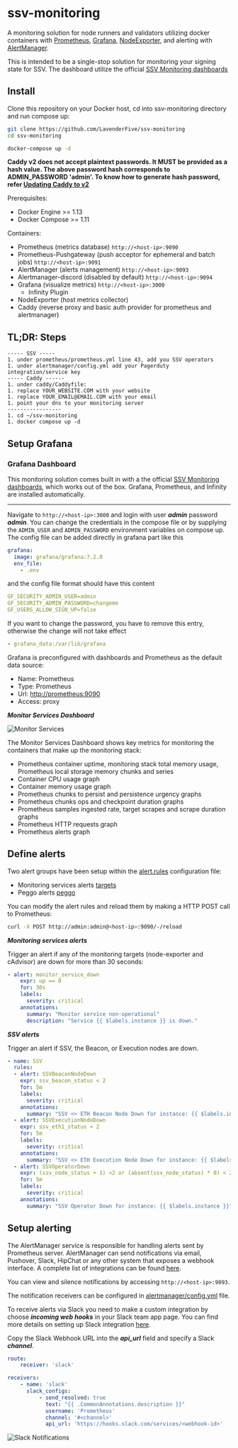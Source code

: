# ssv-monitoring

A monitoring solution for node runners and validators utilizing docker containers with [Prometheus](https://prometheus.io/), [Grafana](http://grafana.org/), 
[NodeExporter](https://github.com/prometheus/node_exporter), and alerting with [AlertManager](https://github.com/prometheus/alertmanager). 

This is intended to be a single-stop solution for monitoring your signing state for SSV. The dashboard utilize the official
[SSV Monitoring dashboards](https://github.com/bloxapp/ssv/tree/main/monitoring/grafana)

## Install

Clone this repository on your Docker host, cd into ssv-monitoring directory and run compose up:

```bash
git clone https://github.com/LavenderFive/ssv-monitoring
cd ssv-monitoring

docker-compose up -d
```

**Caddy v2 does not accept plaintext passwords. It MUST be provided as a hash value. The above password hash corresponds to ADMIN_PASSWORD 'admin'. To know how to generate hash password, refer [Updating Caddy to v2](#Updating-Caddy-to-v2)**

Prerequisites:

* Docker Engine >= 1.13
* Docker Compose >= 1.11

Containers:

* Prometheus (metrics database) `http://<host-ip>:9090`
* Prometheus-Pushgateway (push acceptor for ephemeral and batch jobs) `http://<host-ip>:9091`
* AlertManager (alerts management) `http://<host-ip>:9093`
* Alertmanager-discord (disabled by default) `http://<host-ip>:9094`
* Grafana (visualize metrics) `http://<host-ip>:3000`
  * Infinity Plugin
* NodeExporter (host metrics collector)
* Caddy (reverse proxy and basic auth provider for prometheus and alertmanager)

## TL;DR: Steps
```
----- SSV -----
1. under prometheus/prometheus.yml line 43, add you SSV operators
1. under alertmanager/config.yml add your Pagerduty integration/service key
----- Caddy ------
1. under caddy/Caddyfile:
1. replace YOUR_WEBSITE.COM with your website
1. replace YOUR_EMAIL@EMAIL.COM with your email
1. point your dns to your monitoring server
-----------------
1. cd ~/ssv-monitoring
1. docker compose up -d
```

## Setup Grafana

### Grafana  Dashboard
This monitoring solution comes built in with a the official [SSV Monitoring dashboards](https://github.com/bloxapp/ssv/tree/main/monitoring/grafana), 
which works out of the box. Grafana, Prometheus, and Infinity are installed 
automatically.

---

Navigate to `http://<host-ip>:3000` and login with user ***admin*** password ***admin***. You can change the credentials in the compose file or by supplying the `ADMIN_USER` and `ADMIN_PASSWORD` environment variables on compose up. The config file can be added directly in grafana part like this

```yaml
grafana:
  image: grafana/grafana:7.2.0
  env_file:
    - .env
```

and the config file format should have this content

```yaml
GF_SECURITY_ADMIN_USER=admin
GF_SECURITY_ADMIN_PASSWORD=changeme
GF_USERS_ALLOW_SIGN_UP=false
```

If you want to change the password, you have to remove this entry, otherwise the change will not take effect

```yaml
- grafana_data:/var/lib/grafana
```

Grafana is preconfigured with dashboards and Prometheus as the default data source:

* Name: Prometheus
* Type: Prometheus
* Url: [http://prometheus:9090](http://prometheus:9090)
* Access: proxy

***Monitor Services Dashboard***

![Monitor Services](https://raw.githubusercontent.com/LavenderFive/ssv-monitoring/master/screens/Grafana_Prometheus.png)

The Monitor Services Dashboard shows key metrics for monitoring the containers that make up the monitoring stack:

* Prometheus container uptime, monitoring stack total memory usage, Prometheus local storage memory chunks and series
* Container CPU usage graph
* Container memory usage graph
* Prometheus chunks to persist and persistence urgency graphs
* Prometheus chunks ops and checkpoint duration graphs
* Prometheus samples ingested rate, target scrapes and scrape duration graphs
* Prometheus HTTP requests graph
* Prometheus alerts graph

## Define alerts

Two alert groups have been setup within the [alert.rules](https://github.com/LavenderFive/ssv-monitoring/blob/master/prometheus/alert.rules) configuration file:

* Monitoring services alerts [targets](https://github.com/LavenderFive/ssv-monitoring/blob/master/prometheus/alert.rules#L13-L22)
* Peggo alerts [peggo](https://github.com/LavenderFive/ssv-monitoring/blob/master/prometheus/alert.rules#L2-L11)

You can modify the alert rules and reload them by making a HTTP POST call to Prometheus:

```bash
curl -X POST http://admin:admin@<host-ip>:9090/-/reload
```

***Monitoring services alerts***

Trigger an alert if any of the monitoring targets (node-exporter and cAdvisor) are down for more than 30 seconds:

```yaml
- alert: monitor_service_down
    expr: up == 0
    for: 30s
    labels:
      severity: critical
    annotations:
      summary: "Monitor service non-operational"
      description: "Service {{ $labels.instance }} is down."
```

***SSV alerts***

Trigger an alert if SSV, the Beacon, or Execution nodes are down.

```yaml
- name: SSV
  rules:
  - alert: SSVBeaconNodeDown
    expr: ssv_beacon_status < 2
    for: 5m
    labels:
      severity: critical
    annotations:
      summary: "SSV <> ETH Beacon Node Down for instance: {{ $labels.instance }}"
  - alert: SSVExecutionNodeDown
    expr: ssv_eth1_status < 2
    for: 5m
    labels:
      severity: critical
    annotations:
      summary: "SSV <> ETH Execution Node Down for instance: {{ $labels.instance }}"
  - alert: SSVOperatorDown
    expr: (ssv_node_status + 1) <2 or (absent(ssv_node_status) * 0) < 2
    for: 5m
    labels:
      severity: critical
    annotations:
      summary: "SSV Operator Down for instance: {{ $labels.instance }}"

```


## Setup alerting

The AlertManager service is responsible for handling alerts sent by Prometheus server.
AlertManager can send notifications via email, Pushover, Slack, HipChat or any other system that exposes a webhook interface.
A complete list of integrations can be found [here](https://prometheus.io/docs/alerting/configuration).

You can view and silence notifications by accessing `http://<host-ip>:9093`.

The notification receivers can be configured in [alertmanager/config.yml](https://github.com/LavenderFive/ssv-monitoring/blob/master/alertmanager/config.yml) file.

To receive alerts via Slack you need to make a custom integration by choose ***incoming web hooks*** in your Slack team app page.
You can find more details on setting up Slack integration [here](http://www.robustperception.io/using-slack-with-the-alertmanager/).

Copy the Slack Webhook URL into the ***api_url*** field and specify a Slack ***channel***.

```yaml
route:
    receiver: 'slack'

receivers:
    - name: 'slack'
      slack_configs:
          - send_resolved: true
            text: "{{ .CommonAnnotations.description }}"
            username: 'Prometheus'
            channel: '#<channel>'
            api_url: 'https://hooks.slack.com/services/<webhook-id>'
```

![Slack Notifications](https://raw.githubusercontent.com/LavenderFive/ssv-monitoring/master/screens/Slack_Notifications.png)
